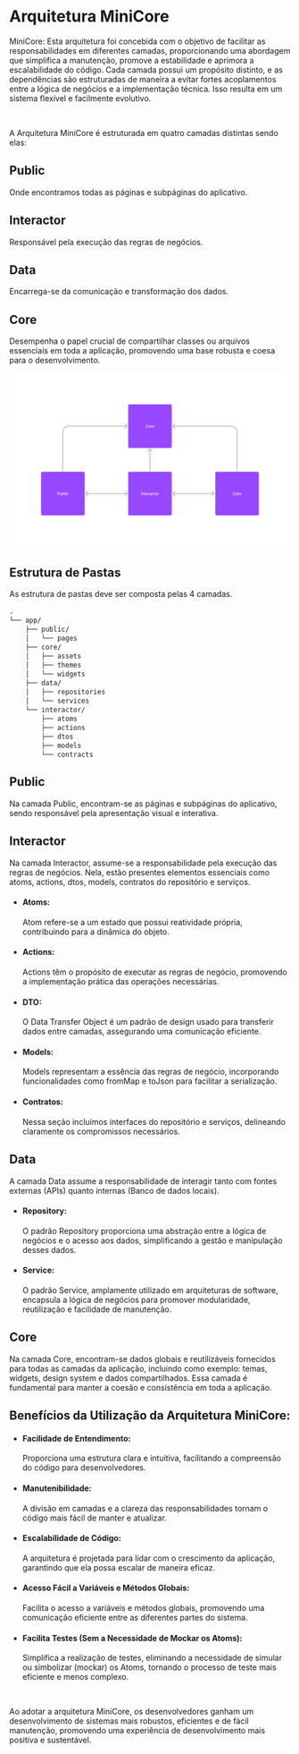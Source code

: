 # Arquitetura MiniCore

MiniCore: Esta arquitetura foi concebida com o objetivo de facilitar as responsabilidades em diferentes camadas, proporcionando uma abordagem que simplifica a manutenção, promove a estabilidade e aprimora a escalabilidade do código. Cada camada possui um propósito distinto, e as dependências são estruturadas de maneira a evitar fortes acoplamentos entre a lógica de negócios e a implementação técnica. Isso resulta em um sistema flexível e facilmente evolutivo.

<br>

A Arquitetura MiniCore é estruturada em quatro camadas distintas sendo elas:

## Public
Onde encontramos todas as páginas e subpáginas do aplicativo.

## Interactor
Responsável pela execução das regras de negócios.

## Data
Encarrega-se da comunicação e transformação dos dados.

## Core
Desempenha o papel crucial de compartilhar classes ou arquivos essenciais em toda a aplicação, promovendo uma base robusta e coesa para o desenvolvimento.

<img src="mini_core.png" width="512" alt="Achitecture diagram"/>

## Estrutura de Pastas

As estrutura de pastas deve ser composta pelas 4 camadas.

```
.
└── app/
    ├── public/
    │   └── pages
    ├── core/
    │   ├── assets
    │   ├── themes
    │   └── widgets
    ├── data/
    │   ├── repositories
    │   └── services
    └── interactor/
        ├── atoms
        ├── actions
        ├── dtos
        ├── models 
        └── contracts
```

## Public
Na camada Public, encontram-se as páginas e subpáginas do aplicativo, sendo responsável pela apresentação visual e interativa.

## Interactor
Na camada Interactor, assume-se a responsabilidade pela execução das regras de negócios. Nela, estão presentes elementos essenciais como atoms, actions, dtos, models, contratos do repositório e serviços.

- #### Atoms: 
    Atom refere-se a um estado que possui reatividade própria, contribuindo para a dinâmica do objeto.

- #### Actions: 
    Actions têm o propósito de executar as regras de negócio, promovendo a implementação prática das operações necessárias.

- #### DTO: 
    O Data Transfer Object é um padrão de design usado para transferir dados entre camadas, assegurando uma comunicação eficiente.

- #### Models: 
    Models representam a essência das regras de negócio, incorporando funcionalidades como fromMap e toJson para facilitar a serialização.

- #### Contratos: 
    Nessa seção incluímos interfaces do repositório e serviços, delineando claramente os compromissos necessários.

## Data
A camada Data assume a responsabilidade de interagir tanto com fontes externas (APIs) quanto internas (Banco de dados locais).

- #### Repository: 
    O padrão Repository proporciona uma abstração entre a lógica de negócios e o acesso aos dados, simplificando a gestão e manipulação desses dados.

- #### Service: 
    O padrão Service, amplamente utilizado em arquiteturas de software, encapsula a lógica de negócios para promover modularidade, reutilização e facilidade de manutenção.

## Core
Na camada Core, encontram-se dados globais e reutilizáveis fornecidos para todas as camadas da aplicação, incluindo como exemplo: temas, widgets, design system e dados compartilhados. Essa camada é fundamental para manter a coesão e consistência em toda a aplicação.

## Benefícios da Utilização da Arquitetura MiniCore:

- #### Facilidade de Entendimento: 
    Proporciona uma estrutura clara e intuitiva, facilitando a compreensão do código para desenvolvedores.

- #### Manutenibilidade:
    A divisão em camadas e a clareza das responsabilidades tornam o código mais fácil de manter e atualizar.

- #### Escalabilidade de Código:
    A arquitetura é projetada para lidar com o crescimento da aplicação, garantindo que ela possa escalar de maneira eficaz.

- #### Acesso Fácil a Variáveis e Métodos Globais:
    Facilita o acesso a variáveis e métodos globais, promovendo uma comunicação eficiente entre as diferentes partes do sistema.

- #### Facilita Testes (Sem a Necessidade de Mockar os Atoms):
    Simplifica a realização de testes, eliminando a necessidade de simular ou simbolizar (mockar) os Atoms, tornando o processo de teste mais eficiente e menos complexo.

<br>

Ao adotar a arquitetura MiniCore, os desenvolvedores ganham um desenvolvimento de sistemas mais robustos, eficientes e de fácil manutenção, promovendo uma experiência de desenvolvimento mais positiva e sustentável.